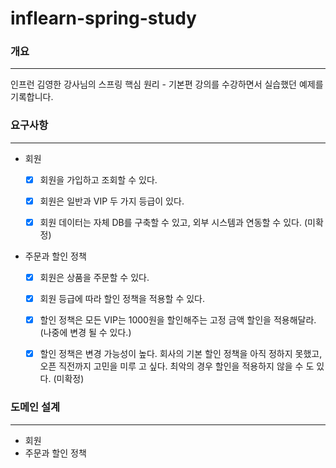 # inflearn-spring-study

### 개요

- - -
인프런 김영한 강사님의 스프링 핵심 원리 - 기본편 강의를 수강하면서 실습했던 예제를 기록합니다. 


### 요구사항

- - -

- 회원
  - [x] 회원을 가입하고 조회할 수 있다.
  - [x] 회원은 일반과 VIP 두 가지 등급이 있다.
  - [x] 회원 데이터는 자체 DB를 구축할 수 있고, 외부 시스템과 연동할 수 있다. (미확정)


- 주문과 할인 정책
  - [x] 회원은 상품을 주문할 수 있다.
  - [x] 회원 등급에 따라 할인 정책을 적용할 수 있다.
  - [x] 할인 정책은 모든 VIP는 1000원을 할인해주는 고정 금액 할인을 적용해달라. (나중에 변경 될 수 있다.)
  - [x] 할인 정책은 변경 가능성이 높다. 회사의 기본 할인 정책을 아직 정하지 못했고, 오픈 직전까지 고민을 미루
    고 싶다. 최악의 경우 할인을 적용하지 않을 수 도 있다. (미확정)


### 도메인 설계

- - - 

- 회원
- 주문과 할인 정책
